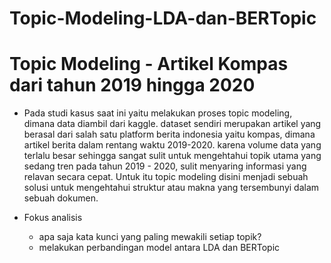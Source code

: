 # Topic-Modeling-LDA-dan-BERTopic
# Topic Modeling - Artikel Kompas dari tahun 2019 hingga 2020
- Pada studi kasus saat ini yaitu melakukan proses topic modeling, dimana data diambil dari kaggle. dataset sendiri merupakan artikel yang berasal dari salah satu platform berita indonesia yaitu kompas, dimana artikel berita dalam rentang waktu 2019-2020. karena volume data yang terlalu besar sehingga sangat sulit untuk mengehtahui topik utama yang sedang tren pada tahun 2019 - 2020, sulit menyaring informasi yang relavan secara cepat. Untuk itu topic modeling disini menjadi sebuah solusi untuk mengehtahui struktur atau makna yang tersembunyi dalam sebuah dokumen.

- Fokus analisis
  - apa saja kata kunci yang paling mewakili setiap topik?
  - melakukan perbandingan model antara LDA dan BERTopic
